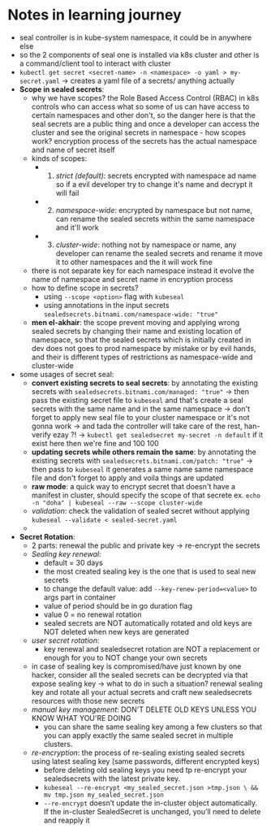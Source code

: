 # Notes in learning journey 

- seal controller is in kube-system namespace, it could be in anywhere else
- so the 2 components of seal one is installed via k8s cluster and other is a command/client tool to interact with cluster
- `kubectl get secret <secret-name> -n <namespace> -o yaml > my-secret.yaml` -> creates a yaml file of a secrets/ anything actually 
- **Scope in sealed secrets**: 
    -  why we have scopes? the Role Based Access Control (RBAC) in k8s controls who can access what so some of us can have access to certain namespaces and other don't, so the danger here is that the seal secrets are a public thing and once a developer can access the cluster and see the original secrets in namespace - how scopes work? encryption process of the secrets has the actual namespace and name of secret itself 
    -  kinds of scopes: 
        -  1.  *strict (default)*: secrets encrypted with namespace ad name so if a evil developer try to change it's name and decrypt it will fail
        -  2. *namespace-wide*: encrypted by namespace but not name, can rename the sealed secrets within the same namespace and it'll work 
        -  3. *cluster-wide*: nothing not by namespace or name, any developer can rename the sealed secrets and rename it move it to other namespaces and the it will work fine
    - there is not separate key for each namespace instead it evolve the name of namespace and secret name in encryption process 
    - how to define scope in secrets?
        - using `--scope <option>` flag with `kubeseal`
        - using annotations in the input secrets `sealedsecrets.bitnami.com/namespace-wide: "true"`
    - **men el-akhair**: the scope prevent moving and applying wrong sealed secrets by changing their name and existing location of namespace, so that the sealed secrets which is initially created in dev does not goes to prod namespace by mistake or by evil hands, and their is different types of restrictions as namespace-wide and cluster-wide  
- some usages of secret seal:
    - **convert existing secrets to seal secrets**: by annotating the existing secrets with `sealedsecrets.bitnami.com/managed: "true"` -> then pass the existing secret file to `kubeseal` and that's create a seal secrets with the same name and in the same namespace -> don't forget to apply new seal file to your cluster namespace or it's not gonna work -> and tada the controller will take care of the rest, han-verify ezay ?! -> `kubectl get sealedsecret my-secret -n default` if it exist here then we're fine and 100 100
    - **updating secrets while others remain the same**: by annotating the existing secrets with `sealedsecrets.bitnami.com/patch: "true"` -> then pass to `kubeseal` it generates a same name same namespace file and don't forget to apply and voila things are updated 
    - **raw mode**: a quick way to encrypt secret that doesn't have a manifest in cluster, should specify the scope of that secrete ex. `echo -n "doha" | kubeseal --raw --scope cluster-wide`
    - *validation*: check the validation of sealed secret without applying `kubeseal --validate < sealed-secret.yaml`
    - 
- **Secret Rotation**: 
    - 2 parts: renewal the public and private key -> re-encrypt the secrets 
    - *Sealing key renewal*: 
        - default = 30 days 
        - the most created sealing key is the one that is used to seal new secrets 
        - to change the default value: add `--key-renew-period=<value>` to args part in container
        - value of period should be in go duration flag
        - value 0 = no renewal rotation 
        - sealed secrets are NOT automatically rotated and old keys are NOT deleted when new keys are generated 
    - *user secret rotation*: 
        - key renewal and sealedsecret rotation are NOT a replacement or enough for you to NOT change your own secrets 
    - in case of sealing key is compromised/have just known by one hacker, consider all the sealed secrets can be decrypted via that expose sealing key -> what to do in such a situation? renewal sealing key and rotate all your actual secrets and craft new sealedsecrets resources with those new secrets  
    - *manual key management*: DON'T DELETE OLD KEYS UNLESS YOU KNOW WHAT YOU'RE DOING
        -  you can share the same sealing key among a few clusters so that you can apply exactly the same sealed secret in multiple clusters.
    - *re-encryption*: the process of re-sealing existing sealed secrets using latest sealing key (same passwords, different encrypted keys) 
        - before deleting old sealing keys you need tp re-encrypt your sealedsecrets with the latest private key.
        - `kubeseal --re-encrypt <my_sealed_secret.json >tmp.json \ && mv tmp.json my_sealed_secret.json`
        - `--re-encrypt` doesn’t update the in-cluster object automatically. If the in-cluster SealedSecret is unchanged, you’ll need to delete and reapply it